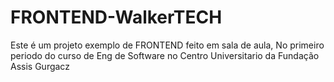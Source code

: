 # FRONTEND-WalkerTECH
Este é um projeto exemplo de FRONTEND feito em sala de aula, No primeiro periodo do curso de Eng de Software no Centro Universitario da Fundação Assis Gurgacz
